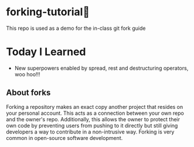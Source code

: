 # forking-tutorial🍴
This repo is used as a demo for the in-class git fork guide

# Today I Learned
- New superpowers enabled by spread, rest and destructuring operators, woo hoo!!!

## About forks
Forking a repository makes an exact copy another project that resides on your personal account. This acts as a connection between your own repo and the owner's repo. Additionally, this allows the owner to protect their own code by preventing users from pushing to it directly but still giving developers a way to contribute in a non-intrusive way. Forking is very common in open-source software development.
